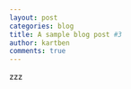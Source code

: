 ```yaml
---
layout: post
categories: blog
title: A sample blog post #3
author: kartben
comments: true
---
```

zzz